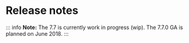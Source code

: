 # Release notes

::: info
**Note:** The 7.7 is currently work in progress (wip). The 7.7.0 GA is planned on June 2018.
:::
